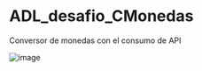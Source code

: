 # ADL_desafio_CMonedas
Conversor de monedas con el consumo de API

![image](https://github.com/user-attachments/assets/c44c2455-9728-4d8c-adad-0b57744df8fe)

